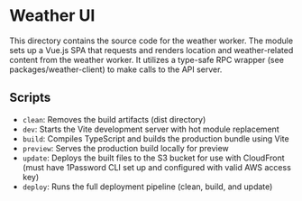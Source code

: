 # Weather UI
This directory contains the source code for the weather worker. The module sets up a Vue.js SPA that requests and renders location and weather-related content from the weather worker. It utilizes a type-safe RPC wrapper (see packages/weather-client) to make calls to the API server.

## Scripts
- `clean`: Removes the build artifacts (dist directory)
- `dev`: Starts the Vite development server with hot module replacement
- `build`: Compiles TypeScript and builds the production bundle using Vite
- `preview`: Serves the production build locally for preview
- `update`: Deploys the built files to the S3 bucket for use with CloudFront (must have 1Password CLI set up and configured with valid AWS access key)
- `deploy`: Runs the full deployment pipeline (clean, build, and update)
